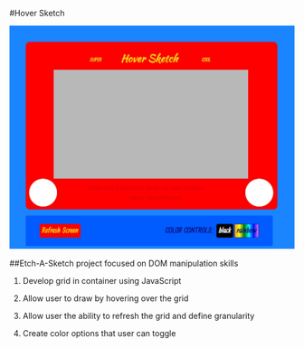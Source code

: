 #Hover Sketch

![screenshot](hover_sketch.png)

##Etch-A-Sketch project focused on DOM manipulation skills

1. Develop grid in container using JavaScript

2. Allow user to draw by hovering over the grid

3. Allow user the ability to refresh the grid and define granularity

4. Create color options that user can toggle
